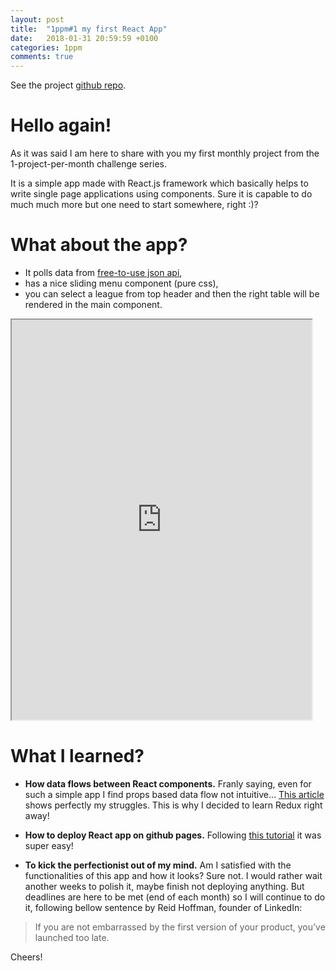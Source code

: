 ```yaml
---
layout: post
title:  "1ppm#1 my first React App"
date:   2018-01-31 20:59:59 +0100
categories: 1ppm
comments: true
---
```


See the project [github repo](https://github.com/archiewald/football-stats-reactjs).

# Hello again!

As it was said I am here to share with you my first monthly project from the 1-project-per-month challenge series.

It is a simple app made with React.js framework which basically helps to write single page applications using components. Sure it is capable to do much much more but one need to start somewhere, right :)?

# What about the app?

* It polls data from [free-to-use json api](https://www.football-data.org/),
* has a nice sliding menu component (pure css),
* you can select a league from top header and then the right table will be rendered in the main component.

<iframe src="https://archiewald.github.io/football-stats-reactjs/" height='640px' width='480px'></iframe>

# What I learned?

* __How data flows between React components.__ Franly saying, even for such a simple app I find props based data flow not intuitive... [This article](https://medium.com/dailyjs/when-do-i-know-im-ready-for-redux-f34da253c85f) shows perfectly my struggles. This is why I decided to learn Redux right away!

* __How to deploy React app on github pages.__ Following [this tutorial](https://github.com/gitname/react-gh-pages) it was super easy!

* __To kick the perfectionist out of my mind.__ Am I satisfied with the functionalities of this app and how it looks? Sure not. I would rather wait another weeks to polish it, maybe finish not deploying anything. But deadlines are here to be met (end of each month) so I will continue to do it, following bellow sentence by Reid Hoffman, founder of LinkedIn:

> If you are not embarrassed by the first version of your product, you’ve launched too late.

Cheers!